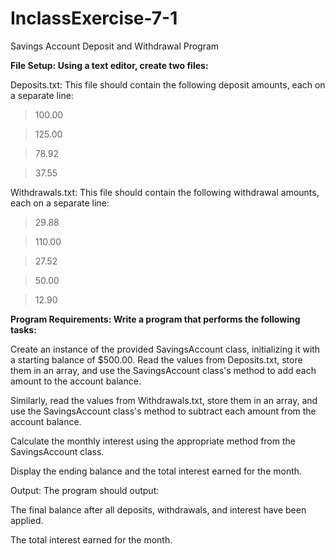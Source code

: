 # InclassExercise-7-1

Savings Account Deposit and Withdrawal Program

**File Setup: Using a text editor, create two files:**

Deposits.txt: This file should contain the following deposit amounts, each on a separate line:

> 100.00

> 125.00

> 78.92

> 37.55

Withdrawals.txt: This file should contain the following withdrawal amounts, each on a separate line:

> 29.88

> 110.00

> 27.52

> 50.00

> 12.90

**Program Requirements: Write a program that performs the following tasks:**

Create an instance of the provided SavingsAccount class, initializing it with a starting balance of $500.00.
Read the values from Deposits.txt, store them in an array, and use the SavingsAccount class's method to add each amount to the account balance.

Similarly, read the values from Withdrawals.txt, store them in an array, and use the SavingsAccount class's method to subtract each amount from the account balance.

Calculate the monthly interest using the appropriate method from the SavingsAccount class.

Display the ending balance and the total interest earned for the month.

Output: The program should output:

The final balance after all deposits, withdrawals, and interest have been applied.

The total interest earned for the month.
